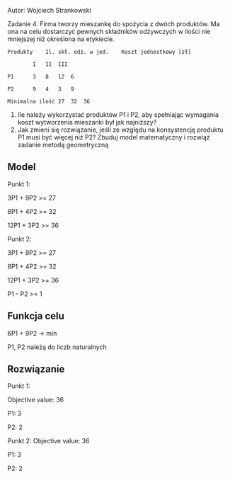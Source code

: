 Autor: Wojciech Strankowski

Zadanie 4. Firma tworzy mieszankę do spożycia z dwóch produktów. Ma ona na celu dostarczyć pewnych składników odżywczych w ilości nie mniejszej niż określona na etykiecie.

	Produkty	Il. skł. odż. w jed.	Koszt jednostkowy [zł]
	
			I	II	III	
		
	P1		3	8	12	6

	P2		9	4	3	9

	Minimalna ilość	27	32	36	

1. Ile należy wykorzystać produktów P1 i P2, aby spełniając wymagania koszt wytworzenia mieszanki był jak najniższy?
2. Jak zmieni się rozwiązanie, jeśli ze względu na konsystencję produktu P1 musi być więcej niż P2?
Zbuduj model matematyczny i rozwiąż zadanie metodą geometryczną

## Model 

Punkt 1:

3P1 + 9P2 >= 27

8P1 + 4P2 >= 32

12P1 + 3P2 >= 36


Punkt 2:

3P1 + 9P2 >= 27

8P1 + 4P2 >= 32

12P1 + 3P2 >= 36

P1 - P2 >= 1

## Funkcja celu

6P1 + 9P2 -> min

P1, P2 należą do liczb naturalnych

## Rozwiązanie

Punkt 1:

Objective value: 36

P1: 3

P2: 2


Punkt 2:
Objective value: 36

P1: 3

P2: 2



